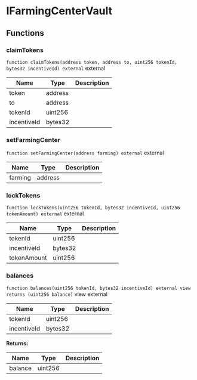 

# IFarmingCenterVault










## Functions
### claimTokens


`function claimTokens(address token, address to, uint256 tokenId, bytes32 incentiveId) external`  external





| Name | Type | Description |
| ---- | ---- | ----------- |
| token | address |  |
| to | address |  |
| tokenId | uint256 |  |
| incentiveId | bytes32 |  |


### setFarmingCenter


`function setFarmingCenter(address farming) external`  external





| Name | Type | Description |
| ---- | ---- | ----------- |
| farming | address |  |


### lockTokens


`function lockTokens(uint256 tokenId, bytes32 incentiveId, uint256 tokenAmount) external`  external





| Name | Type | Description |
| ---- | ---- | ----------- |
| tokenId | uint256 |  |
| incentiveId | bytes32 |  |
| tokenAmount | uint256 |  |


### balances


`function balances(uint256 tokenId, bytes32 incentiveId) external view returns (uint256 balance)` view external





| Name | Type | Description |
| ---- | ---- | ----------- |
| tokenId | uint256 |  |
| incentiveId | bytes32 |  |

**Returns:**

| Name | Type | Description |
| ---- | ---- | ----------- |
| balance | uint256 |  |




